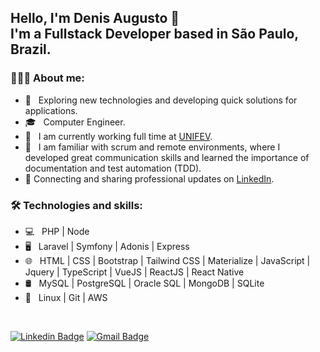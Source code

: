<h2> Hello, I'm Denis Augusto 👋 </br>
 I'm a Fullstack Developer based in São Paulo, Brazil.
</h2>


<h3> 👨🏻‍💻 About me: </h3>

- 🤔 &nbsp; Exploring new technologies and developing quick solutions for applications.
- 🎓 &nbsp; Computer Engineer.
- 💼 &nbsp; I am currently working full time at [UNIFEV](https://www.unifev.edu.br/).
- 🌱 &nbsp; I am familiar with scrum and remote environments, where I developed great communication skills and learned the importance of documentation and test automation (TDD).
- 💼 Connecting and sharing professional updates on <a href="https://www.linkedin.com/in/denisgusto/">LinkedIn</a>.

<h3>🛠 Technologies and skills:</h3>

- 💻 &nbsp; PHP | Node
- 🖥 &nbsp; Laravel | Symfony | Adonis | Express
- 🌐 &nbsp; HTML | CSS | Bootstrap | Tailwind CSS | Materialize | JavaScript | Jquery | TypeScript | VueJS | ReactJS | React Native
- 🛢 &nbsp; MySQL | PostgreSQL | Oracle SQL | MongoDB | SQLite
- 🔧 &nbsp; Linux | Git | AWS

</br>

[![Linkedin Badge](https://img.shields.io/badge/-LinkedIn-blue?style=flat-square&logo=Linkedin&logoColor=white)](https://www.linkedin.com/in/denisgusto/)
[![Gmail Badge](https://img.shields.io/badge/-denisgusto@gmail.com-d14836?style=flat&logo=Gmail&logoColor=white)](mailto:denisgusto@gmail.com)
